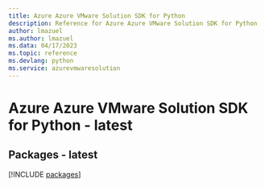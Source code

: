 ```yaml
---
title: Azure Azure VMware Solution SDK for Python
description: Reference for Azure Azure VMware Solution SDK for Python
author: lmazuel
ms.author: lmazuel
ms.data: 04/17/2023
ms.topic: reference
ms.devlang: python
ms.service: azurevmwaresolution
---
```

# Azure Azure VMware Solution SDK for Python - latest
## Packages - latest
[!INCLUDE [packages](azure-vmware-solution-index.md)]